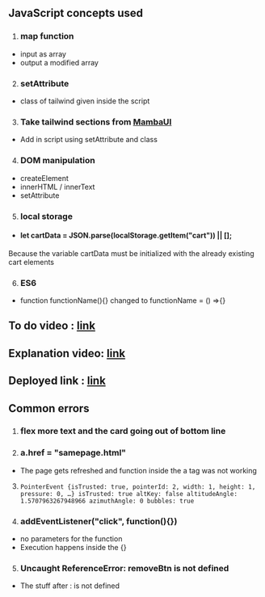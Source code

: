 ## JavaScript concepts used
1. ### map function
- input as array
- output a modified array

2. ### setAttribute
- class of tailwind given inside the script

3. ### Take tailwind sections from [MambaUI](https://mambaui.com/components/card)
- Add in script using setAttribute and class

4. ### DOM manipulation
- createElement
- innerHTML / innerText
- setAttribute

5. ### local storage
- ####  let cartData = JSON.parse(localStorage.getItem("cart")) || [];
Because the variable cartData must be initialized with the already existing cart elements

6. ### ES6
- function functionName(){} changed to functionName = () =>{}

## To do video : [link](https://drive.google.com/file/d/1hLy3NatZIi0DJ2K77h7ZSV156xMGjP68/view?usp=sharing)

## Explanation video: [link](https://drive.google.com/file/d/1zvDWT88lMDd1b4UrZncRYLdJAUdkojh6/view?usp=sharing)
## Deployed link : [link](https://7-ecommerce-1-locstr-dom.netlify.app/)

## Common errors
1. ### flex more text and the card going out of bottom line

2. ### a.href = "samepage.html"
- The page gets refreshed and function inside the a tag was not working

3. `PointerEvent {isTrusted: true, pointerId: 2, width: 1, height: 1, pressure: 0, …}
isTrusted: true
altKey: false
altitudeAngle: 1.5707963267948966
azimuthAngle: 0
bubbles: true`
4. ### addEventListener("click", function(){})
- no parameters for the function
- Execution happens inside the {}
5. ### Uncaught ReferenceError: removeBtn is not defined
- The stuff after : is not defined


